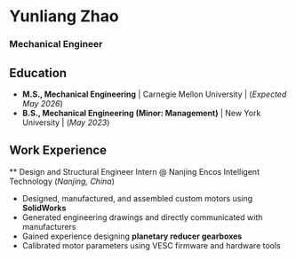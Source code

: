# Yunliang Zhao  
### Mechanical Engineer  

## Education  
- **M.S., Mechanical Engineering** | Carnegie Mellon University | (_Expected May 2026_)  
- **B.S., Mechanical Engineering (Minor: Management)** | New York University | (_May 2023_)  


## Work Experience
** Design and Structural Engineer Intern @ Nanjing Encos Intelligent Technology (_Nanjing, China_)
- Designed, manufactured, and assembled custom motors using **SolidWorks**
- Generated engineering drawings and directly communicated with manufacturers
- Gained experience designing **planetary reducer gearboxes**
- Calibrated motor parameters using VESC firmware and hardware tools

